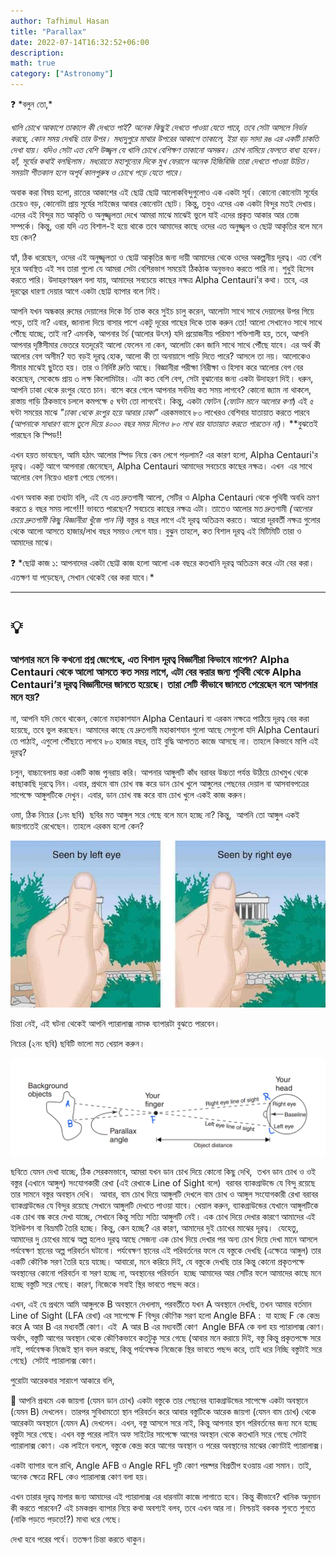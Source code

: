 ```yaml
---
author: Tafhimul Hasan
title: "Parallax"
date: 2022-07-14T16:32:52+06:00
description: 
math: true
category: ["Astronomy"]
---
```

<aside>
❓ *বলুন তো,*

</aside>

*খালি চোখে আকাশে তাকালে কী দেখতে পাই? অনেক কিছুই দেখতে পাওয়া যেতে পারে, তবে সেটা আসলে নির্ভর করছে, কোন সময় দেখছি তার উপর। মধ্যদুপুরে মাথার উপরের আকাশে তাকালে, ইয়া বড় সাদা রঙ এর একটি চাকতি দেখা যায়। যদিও সেটা এত বেশি উজ্জ্বল যে খালি চোখে বেশিক্ষণ তাকানো অসম্ভব। চোখ নামিয়ে ফেলতে বাধ্য হবেন। হ্যাঁ, সূর্যের কথাই বলছিলাম। মধ্যরাতে মহাশূন্যের দিকে মুখ ফেরালে অনেক হিজিবিজি তারা দেখতে পাওয়া উচিত। সময়টা শীতকাল হলে অপূর্ব কালপুরুষ ও চোখে পড়ে যেতে পারে।*

অবাক করা বিষয় হলো, রাতের আকাশের এই ছোট্ট ছোট্ট আলোকবিন্দুগুলোও এক একটা সূর্য। কোনো কোনোটা সূর্যের চেয়েও বড়, কোনোটা প্রায় সূর্যের সাইজের আবার কোনোটা ছোট। কিন্তু, তবুও এদের এক একটা বিন্দুর মতই দেখায়। এদের এই বিন্দুর মত আকৃতি ও অনুজ্জ্বলতা দেখে আমরা মাঝে মাঝেই ভুলে যাই এদের প্রকৃত আকার আর তেজ সম্পর্কে। কিন্তু, ওরা যদি এত বিশাল-ই হয়ে থাকে তবে আমাদের কাছে ওদের এত অনুজ্জ্বল ও ছোট্ট আকৃতির বলে মনে হয় কেন?

হ্যাঁ, ঠিক ধরেছেন, ওদের এই অনুজ্জ্বলতা ও ছোট্ট আকৃতির জন্য দায়ী আমাদের থেকে ওদের অকল্পনীয় দূরত্ব। এত বেশি দূরে অবস্থিত এই সব তারা গুলো যে আমরা সেটা বেশিরভাগ সময়েই ঠিকঠাক অনুভবও করতে পারি না। শুধুই হিসেব করতে পারি। উদাহরণস্বরূপ বলা যায়, আমাদের সবচেয়ে কাছের নক্ষত্র Alpha Centauri’র কথা। তবে, এর দূরত্বের ধারণা দেয়ার আগে একটা ছোট্ট ব্যাপার বলে নিই।

আপনি যখন অন্ধকার রুমের দেয়ালের দিকে টর্চ তাক করে সুইচ চালু করেন, আলোটা সাথে সাথে দেয়ালের উপর গিয়ে পড়ে, তাই না? এবার, জানালা দিয়ে বাসার পাশে একটু দূরের গাছের দিকে তাক করুন তো! আলো সেখানেও সাথে সাথে পৌঁছে যাচ্ছে, তাই না? এমনকি, আপনার টর্চ (আলোর উৎস) যদি প্রয়োজনীয় পরিমাণ শক্তিশালী হয়, তবে, আপনি আপনার দৃষ্টিসীমার ভেতরে যতদূরেই আলো ফেলেন না কেন, আলোটা কেন জানি সাথে সাথে পৌঁছে যাবে। এর অর্থ কী আলোর বেগ অসীম? যত বড়ই দূরত্ব হোক, আলো কী তা অনায়াসে পাড়ি দিতে পারে? আসলে তা নয়। আলোকেও সীমার মাঝেই ছুটতে হয়। তার ও নির্দিষ্ট দ্রুতি আছে। বিজ্ঞানীরা পরীক্ষা নিরীক্ষা ও হিসাব করে আলোর বেগ বের করেছেন, সেকেন্ডে প্রায় ৩ লক্ষ কিলোমিটার। এটা কত বেশি বেগ, সেটা বুঝানোর জন্য একটা উদাহরণ দিই। ধরুন, আপনি ঢাকা থেকে রংপুর যেতে চান। বাসে করে গেলে আপনার সর্বনিম্ন কত সময় লাগবে? কোনো জ্যাম না থাকলে, রাস্তায় গাড়ি ঠিকভাবে চললে কমপক্ষে ৫ ঘন্টা তো লাগবেই। কিন্তু, একটা ফোটন (*ফোটন মানে আলোর কণা*) এই ৫ ঘন্টা সময়ের মাঝে *"ঢাকা থেকে রংপুর হয়ে আবার ঢাকা"* এরকমভাবে ৮০ লাখেরও বেশিবার যাতায়াত করতে পারবে *(আপনাকে সাধারণ বাসে তুলে দিয়ে ৪০০০ বছর সময় দিলেও ৮০ লাখ বার যাতায়াত করতে পারতেন না)*। **বুঝতেই পারছেন কি স্পিড!!

এখন হয়ত ভাবছেন, আমি হঠাৎ আলোর স্পিড নিয়ে কেন লেগে পড়লাম? এর কারণ হলো, Alpha Centauri'র দূরত্ব। একটু আগে আপনারা জেনেছেন, Alpha Centauri আমাদের সবচেয়ে কাছের নক্ষত্র। এখন  এর সাথে আলোর বেগ নিয়েও ধারণা পেয়ে গেলেন।

এখন অবাক করা তথ্যটা বলি, এই যে এত দ্রুতগামী আলো, সেটির ও Alpha Centauri থেকে পৃথিবী অবধি ভ্রমণ করতে ৪ বছর সময় লাগে!!! ভাবতে পারছেন? সবচেয়ে কাছের নক্ষত্র এটা। তাতেও আলোর মত দ্রুতগামী *(আলোর চেয়ে দ্রুতগামী কিছু বিজ্ঞানীরা খুঁজে পান নি)* বস্তুর ৪ বছর লাগে এই দূরত্ব অতিক্রম করতে। আরো দূরবর্তী নক্ষত্র গুলোর থেকে আলো আসতে হাজার/লাখ বছর সময়ও লেগে যায়। বুঝুন তাহলে, কত বিশাল দূরত্ব এই মিটিমিটি তারা ও আমাদের মাঝে।

<aside>
❓ *ছোট্ট কাজ ১: আপনাদের একটা ছোট্ট কাজ হলো আলো এক বছরে কতখানি দূরত্ব অতিক্রম করে এটা বের করা। এতক্ষণ যা পড়েছেন, সেখান থেকেই বের করা যাবে।*

</aside>

---

# 💡

### আপনার মনে কি কখনো প্রশ্ন জেগেছে, এত বিশাল দূরত্ব বিজ্ঞানীরা কিভাবে মাপেন? Alpha Centauri থেকে আলো আসতে কত সময় লাগে, এটা বের করার জন্য পৃথিবী থেকে Alpha Centauri’র দূরত্ব বিজ্ঞানীদের জানতে হয়েছে। তারা সেটি কীভাবে জানতে পেরেছেন বলে আপনার মনে হয়?

না, আপনি যদি ভেবে থাকেন, কোনো মহাকাশযান Alpha Centauri বা এরকম নক্ষত্রে পাঠিয়ে দূরত্ব বের করা হয়েছে, তবে ভুল করছেন। আমাদের কাছে যে দ্রুতগামী মহাকাশযান গুলো আছে সেগুলো যদি Alpha Centauri তে পাঠাই, এগুলো পৌঁছাতে লাগবে ৮০ হাজার বছর, তাই বুদ্ধি আপাতত কাজে আসছে না। তাহলে কিভাবে মাপি এই দূরত্ব?

চলুন, বাচ্চাবেলায় করা একটি কাজ পুনরায় করি। আপনার আঙ্গুলটি কাঁধ বরাবর উচ্চতা পর্যন্ত উঠিয়ে চোখমুখ থেকে কাছাকাছি দুরত্বে নিন। এবার, প্রথমে বাম চোখ বন্ধ করে ডান চোখ খুলে আঙ্গুলের পেছনের দেয়াল বা আসবাবপত্রের সাপেক্ষে আঙ্গুলটিকে দেখুন। এবার, ডান চোখ বন্ধ করে বাম চোখ খুলে একই কাজ করুন।

ওমা, ঠিক নিচের (১নং ছবি)  ছবির মত আঙ্গুল সরে গেছে বলে মনে হচ্ছে না? কিন্তু,  আপনি তো আঙ্গুল একই জায়গাতেই রেখেছেন। তাহলে এরকম হলো কেন?

<img src="/image1.jpg" alt="image unavailable" title="1" />

চিন্তা নেই, এই ঘটনা থেকেই আপনি প্যারালাক্স নামক ব্যাপারটা বুঝতে পারবেন।

নিচের (২নং ছবি) ছবিটি ভালো মত খেয়াল করুন।

<img src="/image2.png" alt="image unavailable" title="2" />

ছবিতে যেমন দেখা যাচ্ছে, ঠিক সেরকমভাবে, আমরা যখন ডান চোখ দিয়ে কোনো কিছু দেখি,  তখন ডান চোখ ও ওই বস্তুর (এখানে আঙ্গুল) সংযোগকারী রেখা (এই রেখাকে Line of Sight বলে)  বরাবর ব্যাকগ্রাউন্ডে যে বিন্দু রয়েছে তার সামনে বস্তুর অবস্থান দেখি।  আবার, বাম চোখ দিয়ে আঙ্গুলটি দেখলে বাম চোখ ও আঙ্গুল সংযোগকারী রেখা বরাবর ব্যাকগ্রাউন্ডের যে বিন্দুর রয়েছে সেখানে আঙ্গুলটি দেখতে পাওয়া যাবে। খেয়াল করুন, ব্যাকগ্রাউন্ডের যেখানে আঙ্গুলটিকে এক চোখ বন্ধ করে দেখা যাচ্ছে, সেখানে কিন্তু সত্যি সত্যি আঙ্গুলটি নেই। এক চোখ দিয়ে দেখার কারণে আমাদের এই ইলিউশন বা বিভ্রমটি তৈরি হচ্ছে। কিন্তু, কেন হচ্ছে? এর কারণ, আমাদের দুই চোখের মাঝের দূরত্ব।  যেহেতু,  আমাদের দু চোখের মাঝে অল্প হলেও দূরত্ব আছে সেজন্য এক চোখ দিয়ে দেখার পর অন্য চোখ দিয়ে দেখা মানে আসলে পর্যবেক্ষণ স্থানের অল্প পরিবর্তন ঘটানো। পর্যবেক্ষণ স্থানের এই পরিবর্তনের ফলে যে বস্তুকে দেখছি (এক্ষেত্রে আঙ্গুল) তার একটি কৌণিক সরণ তৈরি হয়ে যাচ্ছে। আবারো, মনে করিয়ে দিই, যে বস্তুকে দেখছি তার কিন্তু কোনো প্রকৃতপক্ষে অবস্থানের কোনো পরিবর্তন বা সরণ হচ্ছে না, অবস্থানের পরিবর্তন  হচ্ছে আমাদের আর সেটির ফলে আমাদের কাছে মনে হচ্ছে বস্তুটি সরে গেছে। কারণ, নিজেকে সবাই স্থির ভাবতে পছন্দ করে।

এখন, এই যে প্রথমে আমি আঙ্গুলকে B অবস্থানে দেখলাম, পরবর্তীতে যখন A অবস্থানে দেখছি, তখন আমার বর্তমান Line of Sight (LFA রেখা) এর সাপেক্ষে F বিন্দুর কৌণিক সরণ হলো Angle BFA :  যা হচ্ছে F কে কেন্দ্র করে A আর B এর মধ্যবর্তী কোণ। এই  A আর B এর মধ্যবর্তী কোণ  Angle BFA কে বলা হয় প্যারালাক্স কোণ। অর্থাৎ, বস্তুটি আগের অবস্থান থেকে কৌণিকভাবে কতটুকু সরে গেছে (আবার মনে করায়ে দিই, বস্তু কিন্তু প্রকৃতপক্ষে সরে নাই, পর্যবেক্ষক নিজেই স্থান বদল করছে, কিন্তু পর্যবেক্ষক নিজেকে স্থির ভাবতে পছন্দ করে, তাই ধরে নিচ্ছি বস্তুটাই সরে গেছে)  সেটাই প্যারালাক্স কোণ।

পুরোটা আরেকবার সারাংশ আকারে বলি,

<aside>
📌 আপনি প্রথমে এক জায়গা (যেমন ডান চোখ) একটা বস্তুকে তার পেছনের ব্যাকগ্রাউন্ডের সাপেক্ষে একটা অবস্থানে (যেমন B) দেখলেন। তারপর সুবিধামতো স্থান পরিবর্তন করে আবার বস্তুটিকে আরেক জায়গা (যেমন বাম চোখ) থেকে আরেকটা অবস্থানে (যেমন A) দেখলেন। এখন, বস্তু আসলে সরে নাই, কিন্তু আপনার স্থান পরিবর্তনের জন্য মনে হচ্ছে বস্তুটা সরে গেছে। এখন বস্তু পরের লাইন অফ সাইটের সাপেক্ষে আগের অবস্থান থেকে কতখানি সরে গেছে সেটাই প্যারালাক্স কোণ। এক লাইনে বললে, বস্তুকে কেন্দ্র করে আগের অবস্থান ও পরের অবস্থানের মাঝের কোণটাই প্যারালাক্স।

</aside>

একটা ব্যাপার বলে রাখি, Angle AFB ও Angle RFL দুটি কোণ পরষ্পর বিপ্রতীপ হওয়ায় এরা সমান। তাই, অনেক ক্ষেত্রে RFL কেও প্যারালাক্স কোণ বলা হয়।

এখন তারার দূরত্ব মাপার জন্য আমাদের এই প্যারালাক্স এর ধারনাটা কাজে লাগাতে হবে। কিন্তু কীভাবে? খানিক অনুমান কী করতে পারবেন? এই চমকপ্রদ ব্যাপার নিয়ে কথা অবশ্যই বলব, তবে এখন আর না। নিশ্চয়ই বকবক শুনতে শুনতে (নাকি পড়তে পড়তে!?) মাথা ধরে গেছে।

দেখা হবে পরের পর্বে। ততক্ষণ চিন্তা করতে থাকুন।